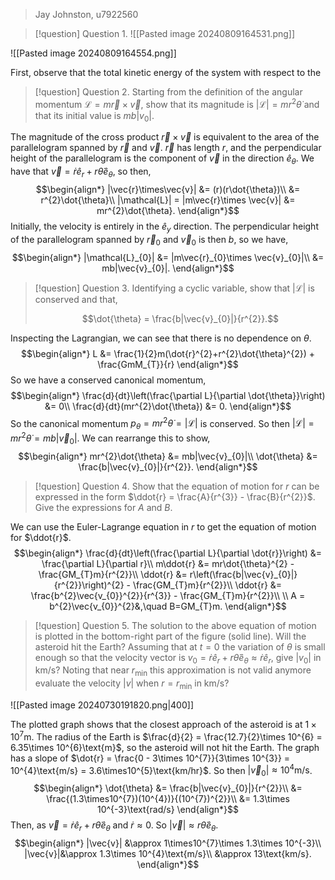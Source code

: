 >Jay Johnston, u7922560

>[!question] Question 1.
>![[Pasted image 20240809164531.png]]

![[Pasted image 20240809164554.png]]

First, observe that the total kinetic energy of the system with respect to the 

>[!question] Question 2.
> Starting from the definition of the angular momentum $\mathcal{L} = m\vec{r}\times \vec{v}$, show that its magnitude is $|\mathcal{L}| = mr^{2}\dot{\theta}$ and that its initial value is $mb|v_{0}|.$

The magnitude of the cross product $\vec{r}\times \vec{v}$ is equivalent to the area of the parallelogram spanned by $\vec{r}$ and $\vec{v}$.
$\vec{r}$ has length $r$, and the perpendicular height of the parallelogram is the component of $\vec{v}$ in the direction $\hat{e}_{\theta}$. We have that $\vec{v} = \dot{r}\hat{e}_{r} + r\dot{\theta}\hat{e}_{\theta}$, so then,
$$\begin{align*}
|\vec{r}\times\vec{v}| &= (r)(r\dot{\theta})\\
&= r^{2}\dot{\theta}\\
|\mathcal{L}| = |m\vec{r}\times \vec{v}| &= mr^{2}\dot{\theta}.
\end{align*}$$
Initially, the velocity is entirely in the $\hat{e}_{y}$ direction. The perpendicular height of the parallelogram spanned by $\vec{r}_{0}$ and $\vec{v}_{0}$ is then $b$, so we have,
$$\begin{align*}
|\mathcal{L}_{0}| &= |m\vec{r}_{0}\times \vec{v}_{0}|\\
&= mb|\vec{v}_{0}|.
\end{align*}$$

>[!question] Question 3.
>Identifying a cyclic variable, show that $|\mathcal{L}|$ is conserved and that,
>
>$$\dot{\theta} = \frac{b|\vec{v}_{0}|}{r^{2}}.$$

Inspecting the Lagrangian, we can see that there is no dependence on $\theta$.
$$\begin{align*}
L &= \frac{1}{2}m(\dot{r}^{2}+r^{2}\dot{\theta}^{2}) + \frac{GmM_{T}}{r}
\end{align*}$$
So we have a conserved canonical momentum,
$$\begin{align*}
\frac{d}{dt}\left(\frac{\partial L}{\partial \dot{\theta}}\right) &= 0\\
\frac{d}{dt}(mr^{2}\dot{\theta}) &= 0.
\end{align*}$$
So the canonical momentum $p_{\theta} = mr^{2}\dot{\theta} = |\mathcal{L}|$ is conserved.
So then $|\mathcal{L}| = mr^{2}\dot{\theta} = mb|\vec{v}_{0}|$. We can rearrange this to show,
$$\begin{align*}
mr^{2}\dot{\theta} &= mb|\vec{v}_{0}|\\
\dot{\theta} &= \frac{b|\vec{v}_{0}|}{r^{2}}.
\end{align*}$$

>[!question] Question 4.
> Show that the equation of motion for $r$ can be expressed in the form $\ddot{r} = \frac{A}{r^{3}} - \frac{B}{r^{2}}$. Give the expressions for $A$ and $B$.

We can use the Euler-Lagrange equation in $r$ to get the equation of motion for $\ddot{r}$.
$$\begin{align*}
\frac{d}{dt}\left(\frac{\partial L}{\partial \dot{r}}\right) &= \frac{\partial L}{\partial r}\\
m\ddot{r} &= mr\dot{\theta}^{2} - \frac{GM_{T}m}{r^{2}}\\
\ddot{r} &= r\left(\frac{b|\vec{v}_{0}|}{r^{2}}\right)^{2} - \frac{GM_{T}m}{r^{2}}\\
\ddot{r} &= \frac{b^{2}\vec{v_{0}}^{2}}{r^{3}} - \frac{GM_{T}m}{r^{2}}\\
\\
A = b^{2}\vec{v_{0}}^{2}&,\quad B=GM_{T}m.
\end{align*}$$

>[!question] Question 5.
>The solution to the above equation of motion is plotted in the bottom-right part of the figure (solid line). Will the asteroid hit the Earth? Assuming that at $t = 0$ the variation of $\theta$ is small enough so that the velocity vector is $v_{0} = \dot{r}\hat{e}_{r} + r\dot{\theta}\hat{e}_{\theta} \approx \dot{r}\hat{e}_{r}$, give $|v_{0}|$ in km/s? Noting that near $r_{\text{min}}$ this approximation is not valid anymore evaluate the velocity $|v|$ when $r = r_{\text{min}}$ in km/s?

![[Pasted image 20240730191820.png|400]]

The plotted graph shows that the closest approach of the asteroid is at $1\times 10^{7}\text{m}$. The radius of the Earth is $\frac{d}{2} = \frac{12.7}{2}\times 10^{6} = 6.35\times 10^{6}\text{m}$, so the asteroid will not hit the Earth.
The graph has a slope of $\dot{r} = \frac{0 - 3\times 10^{7}}{3\times 10^{3}} = 10^{4}\text{m/s} = 3.6\times10^{5}\text{km/hr}$. So then $|\vec{v}_{0}| \approx 10^{4}\text{m/s}$.
$$\begin{align*}
\dot{\theta} &= \frac{b|\vec{v}_{0}|}{r^{2}}\\
&= \frac{(1.3\times10^{7})(10^{4})}{(10^{7})^{2}}\\
&= 1.3\times 10^{-3}\text{rad/s}
\end{align*}$$
Then, as $\vec{v} = \dot{r}\hat{e}_{r} + r\dot{\theta}\hat{e}_{\theta}$ and $\dot{r}\approx 0$. So $|\vec{v}| \approx r\dot{\theta}\hat{e}_{\theta}$.
$$\begin{align*}
|\vec{v}| &\approx 1\times10^{7}\times 1.3\times 10^{-3}\\
|\vec{v}|&\approx 1.3\times 10^{4}\text{m/s}\\
&\approx 13\text{km/s}.
\end{align*}$$

